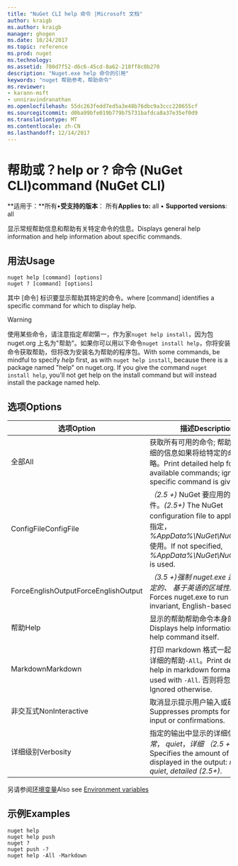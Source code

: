 ```yaml
---
title: "NuGet CLI help 命令 |Microsoft 文档"
author: kraigb
ms.author: kraigb
manager: ghogen
ms.date: 10/24/2017
ms.topic: reference
ms.prod: nuget
ms.technology: 
ms.assetid: 780d7f52-d6c6-45cd-8a62-218ff8c0b270
description: "Nuget.exe help 命令的引用"
keywords: "nuget 帮助参考，帮助命令"
ms.reviewer:
- karann-msft
- unniravindranathan
ms.openlocfilehash: 55dc263fedd7ed5a3e48b76dbc9a3ccc220655cf
ms.sourcegitcommit: d0ba99bfe019b779b75731bafdca8a37e35ef0d9
ms.translationtype: MT
ms.contentlocale: zh-CN
ms.lasthandoff: 12/14/2017
---
```

# <a name="help-or--command-nuget-cli"></a><span data-ttu-id="a2842-104">帮助或？</span><span class="sxs-lookup"><span data-stu-id="a2842-104">help or ?</span></span> <span data-ttu-id="a2842-105">命令 (NuGet CLI)</span><span class="sxs-lookup"><span data-stu-id="a2842-105">command (NuGet CLI)</span></span>

<span data-ttu-id="a2842-106">**适用于：**所有&bullet;**受支持的版本**： 所有</span><span class="sxs-lookup"><span data-stu-id="a2842-106">**Applies to:** all &bullet; **Supported versions**: all</span></span>

<span data-ttu-id="a2842-107">显示常规帮助信息和帮助有关特定命令的信息。</span><span class="sxs-lookup"><span data-stu-id="a2842-107">Displays general help information and help information about specific commands.</span></span>

## <a name="usage"></a><span data-ttu-id="a2842-108">用法</span><span class="sxs-lookup"><span data-stu-id="a2842-108">Usage</span></span>

```
nuget help [command] [options]
nuget ? [command] [options]
```

<span data-ttu-id="a2842-109">其中 [命令] 标识要显示帮助其特定的命令。</span><span class="sxs-lookup"><span data-stu-id="a2842-109">where [command] identifies a specific command for which to display help.</span></span>

> [!Warning]
> <span data-ttu-id="a2842-110">使用某些命令，请注意指定*帮助*第一，作为家`nuget help install`，因为包 nuget.org 上名为"帮助"。如果你可以用以下命令`nuget install help`，你将安装命令获取帮助，但将改为安装名为帮助的程序包。</span><span class="sxs-lookup"><span data-stu-id="a2842-110">With some commands, be mindful to specify *help* first, as with `nuget help install`, because there is a package named "help" on nuget.org. If you give the command `nuget install help`, you'll not get help on the install command but will instead install the package named help.</span></span>

## <a name="options"></a><span data-ttu-id="a2842-111">选项</span><span class="sxs-lookup"><span data-stu-id="a2842-111">Options</span></span>

| <span data-ttu-id="a2842-112">选项</span><span class="sxs-lookup"><span data-stu-id="a2842-112">Option</span></span> | <span data-ttu-id="a2842-113">描述</span><span class="sxs-lookup"><span data-stu-id="a2842-113">Description</span></span> |
| --- | --- |
| <span data-ttu-id="a2842-114">全部</span><span class="sxs-lookup"><span data-stu-id="a2842-114">All</span></span> | <span data-ttu-id="a2842-115">获取所有可用的命令; 帮助打印的详细的信息如果将给特定的命令被忽略。</span><span class="sxs-lookup"><span data-stu-id="a2842-115">Print detailed help for all available commands; ignored if a specific command is given.</span></span> |
| <span data-ttu-id="a2842-116">ConfigFile</span><span class="sxs-lookup"><span data-stu-id="a2842-116">ConfigFile</span></span> | <span data-ttu-id="a2842-117">*（2.5 +)* NuGet 要应用的配置文件。</span><span class="sxs-lookup"><span data-stu-id="a2842-117">*(2.5+)* The NuGet configuration file to apply.</span></span> <span data-ttu-id="a2842-118">如果未指定， *%AppData%\NuGet\NuGet.Config*使用。</span><span class="sxs-lookup"><span data-stu-id="a2842-118">If not specified, *%AppData%\NuGet\NuGet.Config* is used.</span></span> |
| <span data-ttu-id="a2842-119">ForceEnglishOutput</span><span class="sxs-lookup"><span data-stu-id="a2842-119">ForceEnglishOutput</span></span> | <span data-ttu-id="a2842-120">*（3.5 +)*强制 nuget.exe 运行使用固定的、 基于英语的区域性。</span><span class="sxs-lookup"><span data-stu-id="a2842-120">*(3.5+)* Forces nuget.exe to run using an invariant, English-based culture.</span></span> |
| <span data-ttu-id="a2842-121">帮助</span><span class="sxs-lookup"><span data-stu-id="a2842-121">Help</span></span> | <span data-ttu-id="a2842-122">显示的帮助帮助命令本身的信息。</span><span class="sxs-lookup"><span data-stu-id="a2842-122">Displays help information for the help command itself.</span></span> |
| <span data-ttu-id="a2842-123">Markdown</span><span class="sxs-lookup"><span data-stu-id="a2842-123">Markdown</span></span> | <span data-ttu-id="a2842-124">打印 markdown 格式一起使用时的详细的帮助`-All`。</span><span class="sxs-lookup"><span data-stu-id="a2842-124">Print detailed help in markdown format when used with `-All`.</span></span> <span data-ttu-id="a2842-125">否则将忽略。</span><span class="sxs-lookup"><span data-stu-id="a2842-125">Ignored otherwise.</span></span> |
| <span data-ttu-id="a2842-126">非交互式</span><span class="sxs-lookup"><span data-stu-id="a2842-126">NonInteractive</span></span> | <span data-ttu-id="a2842-127">取消显示提示用户输入或确认。</span><span class="sxs-lookup"><span data-stu-id="a2842-127">Suppresses prompts for user input or confirmations.</span></span> |
| <span data-ttu-id="a2842-128">详细级别</span><span class="sxs-lookup"><span data-stu-id="a2842-128">Verbosity</span></span> | <span data-ttu-id="a2842-129">指定的输出中显示的详细信息量：*正常*， *quiet*，*详细 （2.5 +）*。</span><span class="sxs-lookup"><span data-stu-id="a2842-129">Specifies the amount of detail displayed in the output: *normal*, *quiet*, *detailed (2.5+)*.</span></span> |

<span data-ttu-id="a2842-130">另请参阅[环境变量](cli-ref-environment-variables.md)</span><span class="sxs-lookup"><span data-stu-id="a2842-130">Also see [Environment variables](cli-ref-environment-variables.md)</span></span>

## <a name="examples"></a><span data-ttu-id="a2842-131">示例</span><span class="sxs-lookup"><span data-stu-id="a2842-131">Examples</span></span>

```
nuget help
nuget help push
nuget ?
nuget push -?
nuget help -All -Markdown
```
